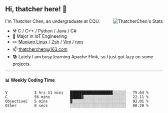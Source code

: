 ## Hi, thatcher here! :wave:

<img align="right" src="https://github-readme-stats.vercel.app/api?username=thatcherchen&title_color=333&text_color=777" alt="ThatcherChen's Stats" >

I'm Thatcher Chen, an undergraduate at CQU.

- :hammer_and_pick:  C / C++ / Python / Java / C# 
- :seedling:  Major in IoT Engineering
- :pencil2: [Manjaro Linux](https://github.com/manjaro) / [Zsh](https://github.com/zsh-users/zsh) / [Vim](https://github.com/vim/vim) / [nnn](https://github.com/jarun/nnn)
- :mailbox: thatcherchen@163.com
- :books: Lately I am busy learning Apache Flink, so I just got lazy on some projects.

---

#### :bar_chart: Weekly Coding Time

<!--START_SECTION:waka-->

```text
V            3 hrs 11 mins   ███████████████████░░░░░░   75.64 %
C            56 mins         █████▓░░░░░░░░░░░░░░░░░░░   22.11 %
ObjectiveC   5 mins          ▓░░░░░░░░░░░░░░░░░░░░░░░░   02.01 %
Other        0 secs          ░░░░░░░░░░░░░░░░░░░░░░░░░   00.20 %
```

<!--END_SECTION:waka-->
